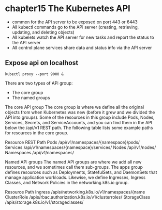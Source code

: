 # chapter15 The Kubernetes API

* common for the API server to be exposed on port 443 or 6443
* All kubectl commands go to the API server (creating, retrieving, updating, and deleting objects)
* All kubelets watch the API server for new tasks and report the status to the API server
* All control plane services share data and status info via the API server

## Expose api on localhost
`kubectl proxy --port 9000 &`

There are two types of API group: 
* The core group
* The named groups

The core API group
The core group is where we define all the original objects from when Kubernetes was new (before it grew and we divided the API into groups). Some of the resources in this group include Pods, Nodes, Services, Secrets, and ServiceAccounts, and you can find them in the API below the /api/v1 REST path. The following table lists some example paths for resources in the core group.

Resource REST Path
Pods        /api/v1/namespaces/{namespace}/pods/
Services    /api/v1/namespaces/{namespace}/services/
Nodes       /api/v1/nodes/
Namespaces  /api/v1/namespaces/

Named API groups
The named API groups are where we add all new resources, and we sometimes call them sub-groups. The apps group defines resources such as Deployments, StatefulSets, and DaemonSets that manage application workloads. Likewise, we define Ingresses, Ingress Classes, and Network Policies in the networking.k8s.io group.

Resource        Path
Ingress         /apis/networking.k8s.io/v1/namespaces/{name
ClusterRole     /apis/rbac.authorization.k8s.io/v1/clusterroles/
StorageClass    /apis/storage.k8s.io/v1/storageclasses/